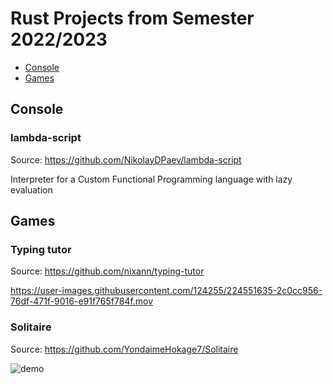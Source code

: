 # Rust Projects from Semester 2022/2023

- [Console](#console)
- [Games](#games)

## Console

### lambda-script

Source: <https://github.com/NikolayDPaev/lambda-script>

Interpreter for a Custom Functional Programming language with lazy evaluation

## Games

### Typing tutor

Source: <https://github.com/nixann/typing-tutor>

https://user-images.githubusercontent.com/124255/224551635-2c0cc956-76df-471f-9016-e91f765f784f.mov

### Solitaire

Source: <https://github.com/YondaimeHokage7/Solitaire>

![demo](./demos/solitaire/demo.gif)
